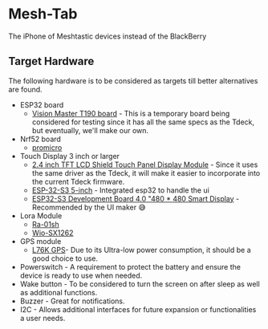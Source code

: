 # Mesh-Tab
The iPhone of Meshtastic devices instead of the BlackBerry

## Target Hardware

The following hardware is to be considered as targets till better alternatives are found.

- ESP32 board
  - [Vision Master T190 board](https://heltec.org/project/mesh-node-t114/) - This is a temporary board being considered for testing since it has all the same specs as the Tdeck, but eventually, we'll make our own.
- Nrf52 board
  - [promicro](https://vi.aliexpress.com/item/1005007040333351.html)
- Touch Display 3 inch or larger
  - [2.4 inch TFT LCD Shield Touch Panel Display Module](https://www.aliexpress.us/item/3256802101900425.html) - Since it uses the same driver as the Tdeck, it will make it easier to incorporate into the current Tdeck firmware.
  - [ESP-32-S3 5-inch](https://vi.aliexpress.com/item/1005006715581887.html) - Integrated esp32 to handle the ui
  - [ESP32-S3 Development Board 4.0 "480 * 480 Smart Display](https://vi.aliexpress.com/item/1005006478501734.html)  - Recommended by the UI maker 😅
- Lora Module
  - [Ra-01sh](https://vi.aliexpress.com/item/1005002561194884.html)
  - [Wio-SX1262](https://www.seeedstudio.com/Wio-SX1262-Wireless-Module-p-5981.html)
- GPS module
  - [L76K GPS](https://www.waveshare.com/wiki/L76K_GPS_Module)- Due to its Ultra-low power consumption, it should be a good choice to use. 
- Powerswitch - A requirement to protect the battery and ensure the device is ready to use when needed.
- Wake button - To be considered to turn the screen on after sleep as well as additional functions.
- Buzzer - Great for notifications.
- I2C - Allows additional interfaces for future expansion or functionalities a user needs.
